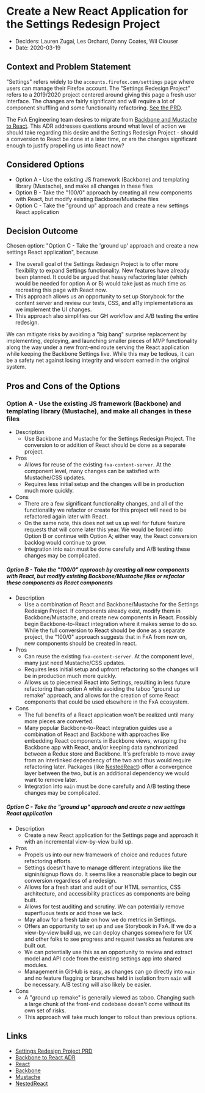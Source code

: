 # Create a New React Application for the Settings Redesign Project

- Deciders: Lauren Zugai, Les Orchard, Danny Coates, Wil Clouser
- Date: 2020-03-19

## Context and Problem Statement

"Settings" refers widely to the `accounts.firefox.com/settings` page where users can manage their Firefox account. The "Settings Redesign Project" refers to a 2019/2020 project centered around giving this page a fresh user interface. The changes are fairly significant and will require a lot of component shuffling and some functionality refactoring. [See the PRD](https://docs.google.com/document/d/18zu7JCYIsUp8tUMJqb2uErNlzL9f6CQvefLy9HFZ4UY/edit?pli=1#heading=h.cf57dt1i8634).

The FxA Engineering team desires to migrate from [Backbone and Mustache to React](https://github.com/mozilla/fxa/blob/main/docs/adr/0010-transition-fxa-from-backbone-to-react.md). This ADR addresses questions around what level of action we should take regarding this desire and the Settings Redesign Project - should a conversion to React be done at a later time, or are the changes significant enough to justify propelling us into React now?

## Considered Options

- Option A - Use the existing JS framework (Backbone) and templating library (Mustache), and make all changes in these files
- Option B - Take the "100/0" approach by creating all new components with React, but modify existing Backbone/Mustache files
- Option C - Take the "ground up" approach and create a new settings React application

## Decision Outcome

Chosen option: "Option C - Take the 'ground up' approach and create a new settings React application", because

- The overall goal of the Settings Redesign Project is to offer more flexibility to expand Settings functionality. New features have already been planned. It could be argued that heavy refactoring later (which would be needed for option A or B) would take just as much time as recreating this page with React now.
- This approach allows us an opportunity to set up Storybook for the content server and review our tests, CSS, and a11y implementations as we implement the UI changes.
- This approach also simplifies our GH workflow and A/B testing the entire redesign.

We can mitigate risks by avoiding a "big bang" surprise replacement by implementing, deploying, and launching smaller pieces of MVP functionality along the way under a new front-end route serving the React application while keeping the Backbone Settings live. While this may be tedious, it can be a safety net against losing integrity and wisdom earned in the original system.

## Pros and Cons of the Options

### Option A - Use the existing JS framework (Backbone) and templating library (Mustache), and make all changes in these files

- Description
  - Use Backbone and Mustache for the Settings Redesign Project. The conversion to or addition of React should be done as a separate project.
- Pros
  - Allows for reuse of the existing `fxa-content-server`. At the component level, many changes can be satisfied with Mustache/CSS updates.
  - Requires less initial setup and the changes will be in production much more quickly.
- Cons
  - There are a few significant functionality changes, and all of the functionality we refactor or create for this project will need to be refactored again later with React.
  - On the same note, this does not set us up well for future feature requests that will come later this year. We would be forced into Option B or continue with Option A; either way, the React conversion backlog would continue to grow.
  - Integration into `main` must be done carefully and A/B testing these changes may be complicated.

##### Option B - Take the "100/0" approach by creating all new components with React, but modify existing Backbone/Mustache files or refactor these components as React components

- Description
  - Use a combination of React and Backbone/Mustache for the Settings Redesign Project. If components already exist, modify them in Backbone/Mustache, and create new components in React. Possibly begin Backbone-to-React integration where it makes sense to do so. While the full conversion to React should be done as a separate project, the "100/0" approach suggests that in FxA from now on, new components should be created in react.
- Pros
  - Can reuse the existing `fxa-content-server`. At the component level, many just need Mustache/CSS updates.
  - Requires less initial setup and upfront refactoring so the changes will be in production much more quickly.
  - Allows us to piecemeal React into Settings, resulting in less future refactoring than option A while avoiding the taboo "ground up remake" approach, and allows for the creation of some React components that could be used elsewhere in the FxA ecosystem.
- Cons
  - The full benefits of a React application won't be realized until many more pieces are converted.
  - Many popular Backbone-to-React integration guides use a combination of React and Backbone with approaches like embedding React components in Backbone views, wrapping the Backbone app with React, and/or keeping data synchronized between a Redux store and Backbone. It's preferable to move away from an interlinked dependency of the two and thus would require refactoring later. Packages (like [NestedReact](https://github.com/VoliJS/NestedReact/blob/main/docs/05_Migration_from_Backbone.md)) offer a convergence layer between the two, but is an additional dependency we would want to remove later.
  - Integration into `main` must be done carefully and A/B testing these changes may be complicated.

##### Option C - Take the "ground up" approach and create a new settings React application

- Description
  - Create a new React application for the Settings page and approach it with an incremental view-by-view build up.
- Pros
  - Propels us into our new framework of choice and reduces future refactoring efforts.
  - Settings doesn't have to manage different integrations like the signin/signup flows do. It seems like a reasonable place to begin our conversion regardless of a redesign.
  - Allows for a fresh start and audit of our HTML semantics, CSS architecture, and accessibility practices as components are being built.
  - Allows for test auditing and scrutiny. We can potentially remove superfluous tests or add those we lack.
  - May allow for a fresh take on how we do metrics in Settings.
  - Offers an opportunity to set up and use Storybook in FxA. If we do a view-by-view build up, we can deploy changes somewhere for UX and other folks to see progress and request tweaks as features are built out.
  - We can potentially use this as an opportunity to review and extract model and API code from the existing settings app into shared modules.
  - Management in GitHub is easy, as changes can go directly into `main` and no feature flagging or branches held in isolation from `main` will be necessary. A/B testing will also likely be easier.
- Cons
  - A "ground up remake" is generally viewed as taboo. Changing such a large chunk of the front-end codebase doesn't come without its own set of risks.
  - This approach will take much longer to rollout than previous options.

## Links

- [Settings Redesign Project PRD](https://docs.google.com/document/d/18zu7JCYIsUp8tUMJqb2uErNlzL9f6CQvefLy9HFZ4UY/edit?pli=1#heading=h.cf57dt1i8634)
- [Backbone to React ADR](https://github.com/mozilla/fxa/blob/main/docs/adr/0010-transition-fxa-from-backbone-to-react.md)
- [React](https://github.com/facebook/react)
- [Backbone](https://backbonejs.org/)
- [Mustache](https://github.com/mustache/mustache.github.com)
- [NestedReact](https://github.com/VoliJS/NestedReact/blob/master/docs/05_Migration_from_Backbone.md)
